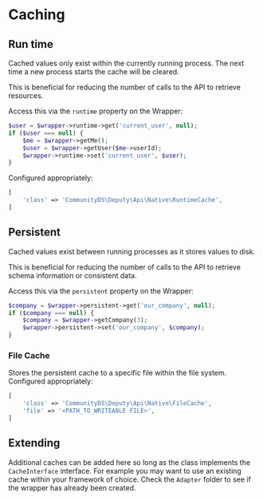 # Caching

## Run time

Cached values only exist within the currently running process.
The next time a new process starts the cache will be cleared.

This is beneficial for reducing the number of calls to the API to retrieve resources.

Access this via the `runtime` property on the Wrapper:

```php
$user = $wrapper->runtime->get('current_user', null);
if ($user === null) {
    $me = $wrapper->getMe();
    $user = $wrapper->getUser($me->userId);
    $wrapper->runtime->set('current_user', $user);
}
```

Configured appropriately:

```php
[
    'class' => 'CommunityDS\Deputy\Api\Native\RuntimeCache',
]
```

## Persistent

Cached values exist between running processes as it stores values to disk.

This is beneficial for reducing the number of calls to the API to retrieve schema information or consistent data.

Access this via the `persistent` property on the Wrapper:

```php
$company = $wrapper->persistent->get('our_company', null);
if ($company === null) {
    $company = $wrapper->getCompany(3);
    $wrapper->persistent->set('our_company', $company);
}
```

### File Cache

Stores the persistent cache to a specific file within the file system.
Configured appropriately:

```php
[
    'class' => 'CommunityDS\Deputy\Api\Native\FileCache',
    'file' => '<PATH_TO_WRITEABLE FILE>',
]
```

## Extending

Additional caches can be added here so long as the class implements the `CacheInterface` interface.
For example you may want to use an existing cache within your framework of choice.
Check the `Adapter` folder to see if the wrapper has already been created.
